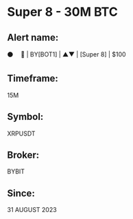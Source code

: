 # Super 8 - 30M BTC

## Alert name:
⚫️       🤖 | BY[BOT1] | ▲▼ | [Super 8] | $100

## Timeframe:
15M

## Symbol:
XRPUSDT

## Broker:
BYBIT

## Since:
31 AUGUST 2023